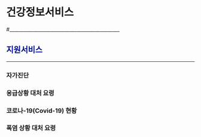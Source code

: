 # 건강정보서비스
#______________________________________________


## <span style="color:#011189">지원서비스</span>
______________________________________________
### 자가진단
### 응급상황 대처 요령
### 코로나-19(Covid-19) 현황
### 폭염 상황 대처 요령




